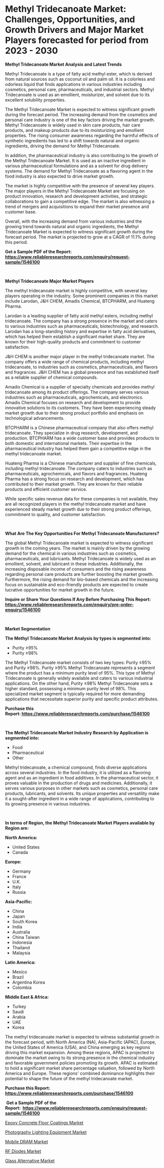 <p><h1>Methyl Tridecanoate Market: Challenges, Opportunities, and Growth Drivers and Major Market Players forecasted for period from 2023 - 2030</h1></p><p><strong>Methyl Tridecanoate Market Analysis and Latest Trends</strong></p>
<p><p>Methyl Tridecanoate is a type of fatty acid methyl ester, which is derived from natural sources such as coconut oil and palm oil. It is a colorless and odorless liquid that finds applications in various industries including cosmetics, personal care, pharmaceuticals, and industrial sectors. Methyl Tridecanoate is used as an emollient, moisturizer, and solvent due to its excellent solubility properties.</p><p>The Methyl Tridecanoate Market is expected to witness significant growth during the forecast period. The increasing demand from the cosmetics and personal care industry is one of the key factors driving the market growth. Methyl Tridecanoate is widely used in skin care products, hair care products, and makeup products due to its moisturizing and emollient properties. The rising consumer awareness regarding the harmful effects of synthetic ingredients has led to a shift towards natural and organic ingredients, driving the demand for Methyl Tridecanoate.</p><p>In addition, the pharmaceutical industry is also contributing to the growth of the Methyl Tridecanoate Market. It is used as an inactive ingredient in various pharmaceutical formulations and as a solvent for drug delivery systems. The demand for Methyl Tridecanoate as a flavoring agent in the food industry is also expected to drive market growth.</p><p>The market is highly competitive with the presence of several key players. The major players in the Methyl Tridecanoate Market are focusing on product innovation, research and development activities, and strategic collaborations to gain a competitive edge. The market is also witnessing a trend of mergers and acquisitions to expand their market presence and customer base.</p><p>Overall, with the increasing demand from various industries and the growing trend towards natural and organic ingredients, the Methyl Tridecanoate Market is expected to witness significant growth during the forecast period. The market is projected to grow at a CAGR of 11.1% during this period.</p></p>
<p><strong>Get a Sample PDF of the Report:&nbsp; <a href="https://www.reliableresearchreports.com/enquiry/request-sample/1546100">https://www.reliableresearchreports.com/enquiry/request-sample/1546100</a></strong></p>
<p>&nbsp;</p>
<p><strong>Methyl Tridecanoate Major Market Players</strong></p>
<p><p>The methyl tridecanoate market is highly competitive, with several key players operating in the industry. Some prominent companies in this market include Larodan, J&H CHEM, Amadis Chemical, BTCPHARM, and Huateng Pharma.</p><p>Larodan is a leading supplier of fatty acid methyl esters, including methyl tridecanoate. The company has a strong presence in the market and caters to various industries such as pharmaceuticals, biotechnology, and research. Larodan has a long-standing history and expertise in fatty acid derivatives, which has helped them establish a significant market share. They are known for their high-quality products and commitment to customer satisfaction.</p><p>J&H CHEM is another major player in the methyl tridecanoate market. The company offers a wide range of chemical products, including methyl tridecanoate, to industries such as cosmetics, pharmaceuticals, and flavors and fragrances. J&H CHEM has a global presence and has established itself as a reliable supplier of chemical compounds.</p><p>Amadis Chemical is a supplier of specialty chemicals and provides methyl tridecanoate among its product offerings. The company serves various industries such as pharmaceuticals, agrochemicals, and electronics. Amadis Chemical focuses on research and development to provide innovative solutions to its customers. They have been experiencing steady market growth due to their strong product portfolio and emphasis on technological advancements.</p><p>BTCPHARM is a Chinese pharmaceutical company that also offers methyl tridecanoate. They specialize in drug research, development, and production. BTCPHARM has a wide customer base and provides products to both domestic and international markets. Their expertise in the pharmaceutical industry has helped them gain a competitive edge in the methyl tridecanoate market.</p><p>Huateng Pharma is a Chinese manufacturer and supplier of fine chemicals, including methyl tridecanoate. The company caters to industries such as pharmaceuticals, agrochemicals, and flavors and fragrances. Huateng Pharma has a strong focus on research and development, which has contributed to their market growth. They are known for their reliable products and efficient customer service.</p><p>While specific sales revenue data for these companies is not available, they are all recognized players in the methyl tridecanoate market and have experienced steady market growth due to their strong product offerings, commitment to quality, and customer satisfaction.</p></p>
<p>&nbsp;</p>
<p><strong>What Are The Key Opportunities For Methyl Tridecanoate Manufacturers?</strong></p>
<p><p>The global Methyl Tridecanoate market is expected to witness significant growth in the coming years. The market is mainly driven by the growing demand for the chemical in various industries such as cosmetics, pharmaceuticals, and lubricants. Methyl Tridecanoate is widely used as an emollient, solvent, and lubricant in these industries. Additionally, the increasing disposable income of consumers and the rising awareness regarding personal care products are further boosting the market growth. Furthermore, the rising demand for bio-based chemicals and the increasing focus on sustainable and eco-friendly products are expected to create lucrative opportunities for market growth in the future.</p></p>
<p><strong>Inquire or Share Your Questions If Any Before Purchasing This Report: <a href="https://www.reliableresearchreports.com/enquiry/pre-order-enquiry/1546100">https://www.reliableresearchreports.com/enquiry/pre-order-enquiry/1546100</a></strong></p>
<p>&nbsp;</p>
<p><strong>Market Segmentation</strong></p>
<p><strong>The Methyl Tridecanoate Market Analysis by types is segmented into:</strong></p>
<p><ul><li>Purity ≥95%</li><li>Purity ≥98%</li></ul></p>
<p><p>The Methyl Tridecanoate market consists of two key types: Purity ≥95% and Purity ≥98%. Purity ≥95% Methyl Tridecanoate represents a segment where the product has a minimum purity level of 95%. This type of Methyl Tridecanoate is generally widely available and caters to various industrial applications. On the other hand, Purity ≥98% Methyl Tridecanoate sets a higher standard, possessing a minimum purity level of 98%. This specialized market segment is typically required for more demanding applications that necessitate superior purity and specific product attributes.</p></p>
<p><strong>Purchase this Report:&nbsp;<a href="https://www.reliableresearchreports.com/purchase/1546100">https://www.reliableresearchreports.com/purchase/1546100</a></strong></p>
<p>&nbsp;</p>
<p><strong>The Methyl Tridecanoate Market Industry Research by Application is segmented into:</strong></p>
<p><ul><li>Food</li><li>Pharmaceutical</li><li>Other</li></ul></p>
<p><p>Methyl tridecanoate, a chemical compound, finds diverse applications across several industries. In the food industry, it is utilized as a flavoring agent and as an ingredient in food additives. In the pharmaceutical sector, it proves valuable in the production of drugs and medicines. Additionally, it serves various purposes in other markets such as cosmetics, personal care products, lubricants, and solvents. Its unique properties and versatility make it a sought-after ingredient in a wide range of applications, contributing to its growing presence in various industries.</p></p>
<p>&nbsp;</p>
<p><strong>In terms of Region, the Methyl Tridecanoate Market Players available by Region are:</strong></p>
<p>
    <p> <strong> North America: </strong>
        <ul>
            <li>United States</li>
            <li>Canada</li>
        </ul>
        </p> 
    <p> <strong> Europe: </strong>
        <ul>
            <li>Germany</li>
            <li>France</li>
            <li>U.K.</li>
            <li>Italy</li>
            <li>Russia</li>
        </ul>
        </p> 
    <p> <strong> Asia-Pacific: </strong>
        <ul>
            <li>China</li>
            <li>Japan</li>
            <li>South Korea</li>
            <li>India</li>
            <li>Australia</li>
            <li>China Taiwan</li>
            <li>Indonesia</li>
            <li>Thailand</li>
            <li>Malaysia</li>
        </ul>
        </p> 
    <p> <strong> Latin America: </strong>
        <ul>
            <li>Mexico</li>
            <li>Brazil</li>
            <li>Argentina Korea</li>
            <li>Colombia</li>
        </ul>
        </p> 
    <p> <strong> Middle East & Africa: </strong>
        <ul>
            <li>Turkey</li>
            <li>Saudi</li>
            <li>Arabia</li>
            <li>UAE</li>
            <li>Korea</li>
        </ul>
    </p>
    </p>
<p><p>The methyl tridecanoate market is expected to witness substantial growth in the forecast period, with North America (NA), Asia-Pacific (APAC), Europe, the United States of America (USA), and China emerging as key regions driving this market expansion. Among these regions, APAC is projected to dominate the market owing to its strong presence in the chemical industry and favorable government policies promoting its growth. APAC is estimated to hold a significant market share percentage valuation, followed by North America and Europe. These regions' combined dominance highlights their potential to shape the future of the methyl tridecanoate market.</p></p>
<p><strong>Purchase this Report: <a href="https://www.reliableresearchreports.com/purchase/1546100">https://www.reliableresearchreports.com/purchase/1546100</a></strong></p>
<p>&nbsp;<strong>Get a Sample PDF of the Report:&nbsp;&nbsp;<a href="https://www.reliableresearchreports.com/enquiry/request-sample/1546100">https://www.reliableresearchreports.com/enquiry/request-sample/1546100</a></strong></p>
<p><strong></strong></p>
<p><p><a href="https://github.com/aashishrp/Market-Research-Report-List-1/blob/main/epoxy-concrete-floor-coatings-market.md">Epoxy Concrete Floor Coatings Market</a></p><p><a href="https://medium.com/@hotspotvendor/photography-lighting-equipment-market-size-cagr-trends-2024-2030-2febb1dbc613">Photography Lighting Equipment Market</a></p><p><a href="https://medium.com/@hotspotflipk/mobile-dram-market-outlook-industry-overview-and-forecast-2023-to-2030-2375cc06bc72">Mobile DRAM Market</a></p><p><a href="https://medium.com/@bhumi.technologiesmumbai/rf-diodes-market-size-reveals-the-best-marketing-channels-in-global-industry-728dd1e1980c">RF Diodes Market</a></p><p><a href="https://github.com/rahu1506/Market-Research-Report-List-1/blob/main/glass-alternative-market.md">Glass Alternative Market</a></p></p>